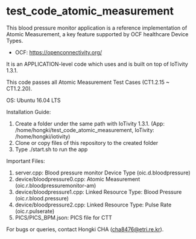 # test_code_atomic_measurement

This blood pressure monitor application is a reference implementation of Atomic Measurement, a key feature supported by OCF healthcare Device Types.
- OCF: https://openconnectivity.org/

It is an APPLICATION-level code which uses and is built on top of IoTivity 1.3.1.

This code passes all Atomic Measurement Test Cases (CT1.2.15 ~ CT1.2.20).

OS: Ubuntu 16.04 LTS

Installation Guide:
1. Create a folder under the same path with IoTivity 1.3.1. (App: /home/hongki/test_code_atomic_measurement, IoTivity: /home/hongki/iotivity)
2. Clone or copy files of this repository to the created folder
3. Type ./start.sh to run the app

Important Files:
1. server.cpp: Blood pressure monitor Device Type (oic.d.bloodpressure)
2. device/bloodpressure0.cpp: Atomic Measurement (oic.r.bloodpressuremonitor-am)
3. device/bloodpressure1.cpp: Linked Resource Type: Blood Pressure (oic.r.blood.pressure)
4. device/bloodpressure2.cpp: Linked Resource Type: Pulse Rate (oic.r.pulserate)
5. PICS/PICS_BPM.json: PICS file for CTT

For bugs or queries, contact Hongki CHA (cha8476@etri.re.kr).

